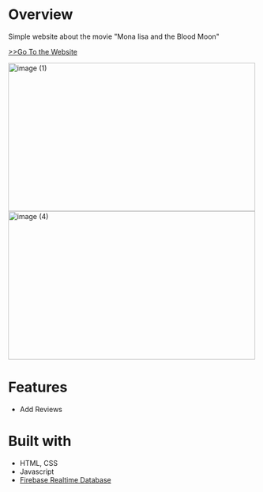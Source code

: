 # Overview

Simple website about the movie "Mona lisa and the Blood Moon"

[>>Go To the Website](https://prater21.github.io/Mona-Lisa-and-the-Blood-Moon/)

<img width="500" height="300" alt="image (1)" src="https://user-images.githubusercontent.com/126800695/230681177-e2896c45-66d5-48e4-a7aa-6a825f63d3e2.png"> <img width="500"  height="300" alt="image (4)" src="https://user-images.githubusercontent.com/126800695/230681772-babffae0-9496-418a-925c-10330bd26e0a.png">

# Features

- Add Reviews

# Built with

- HTML, CSS
- Javascript
- [Firebase Realtime Database](https://firebase.google.com/docs/database)
